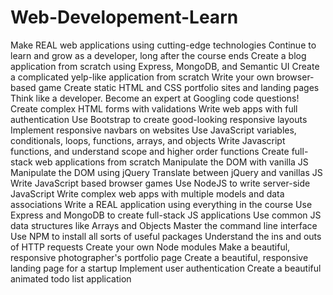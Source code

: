 # Web-Developement-Learn

Make REAL web applications using cutting-edge technologies
Continue to learn and grow as a developer, long after the course ends
Create a blog application from scratch using Express, MongoDB, and Semantic UI
Create a complicated yelp-like application from scratch
Write your own browser-based game
Create static HTML and CSS portfolio sites and landing pages
Think like a developer. Become an expert at Googling code questions!
Create complex HTML forms with validations
Write web apps with full authentication
Use Bootstrap to create good-looking responsive layouts
Implement responsive navbars on websites
Use JavaScript variables, conditionals, loops, functions, arrays, and objects
Write Javascript functions, and understand scope and higher order functions
Create full-stack web applications from scratch
Manipulate the DOM with vanilla JS
Manipulate the DOM using jQuery
Translate between jQuery and vanillas JS
Write JavaScript based browser games
Use NodeJS to write server-side JavaScript
Write complex web apps with multiple models and data associations
Write a REAL application using everything in the course
Use Express and MongoDB to create full-stack JS applications
Use common JS data structures like Arrays and Objects
Master the command line interface
Use NPM to install all sorts of useful packages
Understand the ins and outs of HTTP requests
Create your own Node modules
Make a beautiful, responsive photographer's portfolio page
Create a beautiful, responsive landing page for a startup
Implement user authentication
Create a beautiful animated todo list application
